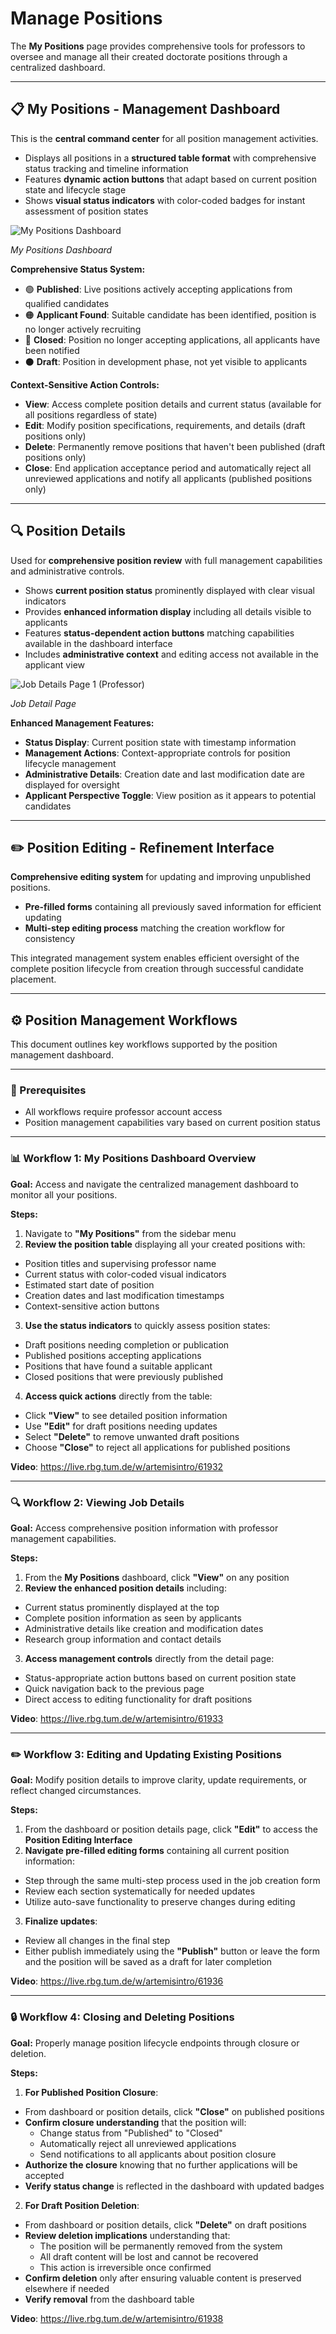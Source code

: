 # Manage Positions

The **My Positions** page provides comprehensive tools for professors to oversee and manage all their created doctorate positions through a centralized dashboard.

---

## 📋 My Positions - Management Dashboard

This is the **central command center** for all position management activities.

- Displays all positions in a **structured table format** with comprehensive status tracking and timeline information
- Features **dynamic action buttons** that adapt based on current position state and lifecycle stage
- Shows **visual status indicators** with color-coded badges for instant assessment of position states

![My Positions Dashboard](images/my-positions.png)
<div style={{textAlign:'center'}}>
  <em>My Positions Dashboard</em>
</div>

**Comprehensive Status System:**
- 🟢 **Published**: Live positions actively accepting applications from qualified candidates
- 🟠 **Applicant Found**: Suitable candidate has been identified, position is no longer actively recruiting
- 🔴 **Closed**: Position no longer accepting applications, all applicants have been notified
- ⚫ **Draft**: Position in development phase, not yet visible to applicants

**Context-Sensitive Action Controls:**
- **View**: Access complete position details and current status (available for all positions regardless of state)
- **Edit**: Modify position specifications, requirements, and details (draft positions only)
- **Delete**: Permanently remove positions that haven't been published (draft positions only)
- **Close**: End application acceptance period and automatically reject all unreviewed applications and notify all applicants (published positions only)

---

## 🔍 Position Details

Used for **comprehensive position review** with full management capabilities and administrative controls.

- Shows **current position status** prominently displayed with clear visual indicators
- Provides **enhanced information display** including all details visible to applicants
- Features **status-dependent action buttons** matching capabilities available in the dashboard interface
- Includes **administrative context** and editing access not available in the applicant view

![Job Details Page 1 (Professor)](images/job-detail-professor.png)
<div style={{textAlign:'center'}}>
  <em>Job Detail Page</em>
</div>

**Enhanced Management Features:**
- **Status Display**: Current position state with timestamp information
- **Management Actions**: Context-appropriate controls for position lifecycle management
- **Administrative Details**: Creation date and last modification date are displayed for oversight
- **Applicant Perspective Toggle**: View position as it appears to potential candidates

---

## ✏️ Position Editing - Refinement Interface

**Comprehensive editing system** for updating and improving unpublished positions.

- **Pre-filled forms** containing all previously saved information for efficient updating
- **Multi-step editing process** matching the creation workflow for consistency

This integrated management system enables efficient oversight of the complete position lifecycle from creation through successful candidate placement.

---

## ⚙️ Position Management Workflows

This document outlines key workflows supported by the position management dashboard.

---

### 📌 Prerequisites

- All workflows require professor account access
- Position management capabilities vary based on current position status

---

### 📊 Workflow 1: My Positions Dashboard Overview

**Goal:** Access and navigate the centralized management dashboard to monitor all your positions.

**Steps:**
1. Navigate to **"My Positions"** from the sidebar menu
2. **Review the position table** displaying all your created positions with:
  - Position titles and supervising professor name
  - Current status with color-coded visual indicators
  - Estimated start date of position
  - Creation dates and last modification timestamps
  - Context-sensitive action buttons
3. **Use the status indicators** to quickly assess position states:
  - Draft positions needing completion or publication
  - Published positions accepting applications
  - Positions that have found a suitable applicant
  - Closed positions that were previously published
4. **Access quick actions** directly from the table:
  - Click **"View"** to see detailed position information
  - Use **"Edit"** for draft positions needing updates
  - Select **"Delete"** to remove unwanted draft positions
  - Choose **"Close"** to reject all applications for published positions

**Video**: https://live.rbg.tum.de/w/artemisintro/61932

---

### 🔍 Workflow 2: Viewing Job Details

**Goal:** Access comprehensive position information with professor management capabilities.

**Steps:**
1. From the **My Positions** dashboard, click **"View"** on any position
2. **Review the enhanced position details** including:
  - Current status prominently displayed at the top
  - Complete position information as seen by applicants
  - Administrative details like creation and modification dates
  - Research group information and contact details
3. **Access management controls** directly from the detail page:
  - Status-appropriate action buttons based on current position state
  - Quick navigation back to the previous page
  - Direct access to editing functionality for draft positions

**Video**: https://live.rbg.tum.de/w/artemisintro/61933

---

### ✏️ Workflow 3: Editing and Updating Existing Positions

**Goal:** Modify position details to improve clarity, update requirements, or reflect changed circumstances.

**Steps:**
1. From the dashboard or position details page, click **"Edit"** to access the **Position Editing Interface**
2. **Navigate pre-filled editing forms** containing all current position information:
  - Step through the same multi-step process used in the job creation form
  - Review each section systematically for needed updates
  - Utilize auto-save functionality to preserve changes during editing
3. **Finalize updates**:
  - Review all changes in the final step
  - Either publish immediately using the **"Publish"** button or leave the form and the position will be saved as a draft for later completion

**Video**: https://live.rbg.tum.de/w/artemisintro/61936

---

### 🔒 Workflow 4: Closing and Deleting Positions

**Goal:** Properly manage position lifecycle endpoints through closure or deletion.

**Steps:**
1. **For Published Position Closure**:
  - From dashboard or position details, click **"Close"** on published positions
  - **Confirm closure understanding** that the position will:
    - Change status from "Published" to "Closed"
    - Automatically reject all unreviewed applications
    - Send notifications to all applicants about position closure
  - **Authorize the closure** knowing that no further applications will be accepted
  - **Verify status change** is reflected in the dashboard with updated badges

2. **For Draft Position Deletion**:
  - From dashboard or position details, click **"Delete"** on draft positions
  - **Review deletion implications** understanding that:
    - The position will be permanently removed from the system
    - All draft content will be lost and cannot be recovered
    - This action is irreversible once confirmed
  - **Confirm deletion** only after ensuring valuable content is preserved elsewhere if needed
  - **Verify removal** from the dashboard table

**Video**: https://live.rbg.tum.de/w/artemisintro/61938
